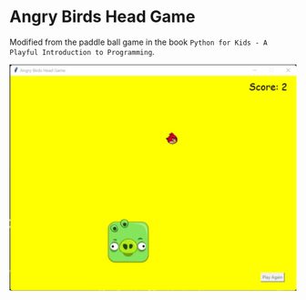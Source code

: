 # Angry Birds Head Game

Modified from the paddle ball game in the book `Python for Kids - A Playful Introduction to Programming`.

![Angry Birds Head Game](angry_birds_game_screenshot.jpg "Angry Birds Head Game")

